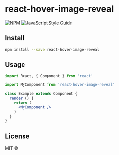 # react-hover-image-reveal

> 

[![NPM](https://img.shields.io/npm/v/react-hover-image-reveal.svg)](https://www.npmjs.com/package/react-hover-image-reveal) [![JavaScript Style Guide](https://img.shields.io/badge/code_style-standard-brightgreen.svg)](https://standardjs.com)

## Install

```bash
npm install --save react-hover-image-reveal
```

## Usage

```jsx
import React, { Component } from 'react'

import MyComponent from 'react-hover-image-reveal'

class Example extends Component {
  render () {
    return (
      <MyComponent />
    )
  }
}
```

## License

MIT © [](https://github.com/)
